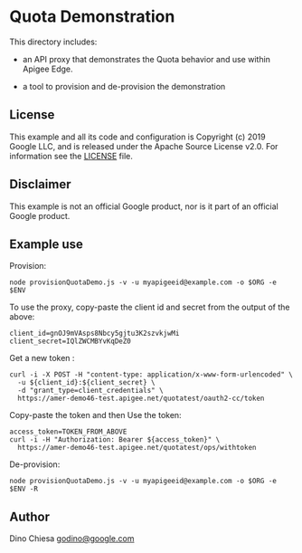 # Quota Demonstration

This directory includes:

- an API proxy that demonstrates
  the Quota behavior and use within Apigee Edge.

- a tool to provision and de-provision the demonstration

## License

This example and all its code and configuration
is Copyright (c) 2019 Google LLC, and is released under the
Apache Source License v2.0. For information see the [LICENSE](LICENSE) file.

## Disclaimer

This example is not an official Google product, nor is it part of an official Google product.


## Example use

Provision:
```
node provisionQuotaDemo.js -v -u myapigeeid@example.com -o $ORG -e $ENV
```


To use the proxy, copy-paste the client id and secret from the output of the above:
```
client_id=gnOJ9mVAsps8Nbcy5gjtu3K2szvkjwMi
client_secret=IQlZWCMBYvKqDeZ0
```

Get a new token :

```
curl -i -X POST -H "content-type: application/x-www-form-urlencoded" \
  -u ${client_id}:${client_secret} \
  -d "grant_type=client_credentials" \
  https://amer-demo46-test.apigee.net/quotatest/oauth2-cc/token
```

Copy-paste the token and then Use the token:
```
access_token=TOKEN_FROM_ABOVE
curl -i -H "Authorization: Bearer ${access_token}" \
  https://amer-demo46-test.apigee.net/quotatest/ops/withtoken

```


De-provision:
```
node provisionQuotaDemo.js -v -u myapigeeid@example.com -o $ORG -e $ENV -R
```


## Author

Dino Chiesa
godino@google.com

